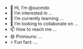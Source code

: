 - 👋 Hi, I’m @sucmdo
- 👀 I’m interested in ...
- 🌱 I’m currently learning ...
- 💞️ I’m looking to collaborate on ...
- 📫 How to reach me ...
- 😄 Pronouns: ...
- ⚡ Fun fact: ...

<!---
sucmdo/sucmdo is a ✨ special ✨ repository because its `README.md` (this file) appears on your GitHub profile.
You can click the Preview link to take a look at your changes.
--->
